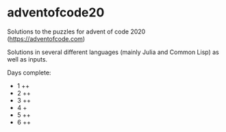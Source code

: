 # adventofcode20
Solutions to the puzzles for advent of code 2020 (https://adventofcode.com)

Solutions in several different languages (mainly Julia and Common Lisp) as well as inputs.

Days complete:
* 1 ++
* 2 ++
* 3 ++
* 4 +
* 5 ++
* 6 ++
